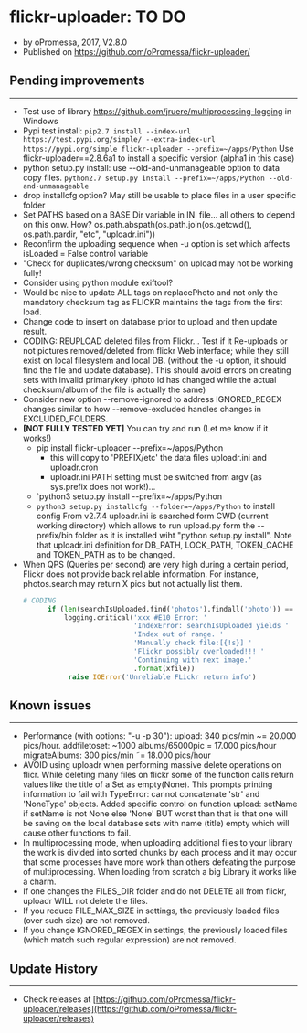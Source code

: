 # flickr-uploader: TO DO
* by oPromessa, 2017, V2.8.0
* Published on https://github.com/oPromessa/flickr-uploader/

## Pending improvements
-----------------------
* Test use of library https://github.com/jruere/multiprocessing-logging in Windows
* Pypi test install:
  `pip2.7 install --index-url https://test.pypi.org/simple/ --extra-index-url https://pypi.org/simple flickr-uploader --prefix=~/apps/Python`
  Use flickr-uploader==2.8.6a1 to install a specific version (alpha1 in this case)
* python setup.py install: use --old-and-unmanageable option to data copy files.
  `python2.7 setup.py install --prefix=~/apps/Python --old-and-unmanageable`
* drop installcfg option? May still be usable to place files in a user specific folder
* Set PATHS based on a BASE Dir variable in INI file... all others to depend on this onw. How?
  os.path.abspath(os.path.join(os.getcwd(), os.path.pardir, "etc", "uploadr.ini"))
* Reconfirm the uploading sequence when -u option is set which
  affects isLoaded = False control variable
* "Check for duplicates/wrong checksum" on upload may not be working fully!
* Consider using python module exiftool?
* Would be nice to update ALL tags on replacePhoto and not only the
  mandatory checksum tag as FLICKR maintains the tags from the first load.
* Change code to insert on database prior to upload and then update result.
* CODING: REUPLOAD deleted files from Flickr...
  Test if it Re-uploads or not pictures removed/deleted from flickr Web
  interface; while they still exist on local filesystem and local DB.
  (without the -u option, it should find the file and update database).
  This should avoid errors on creating sets with invalid primarykey (photo id
  has changed while the actual checksum/album of the file is actually the same)
* Consider new option --remove-ignored to address IGNORED_REGEX changes
  similar to how --remove-excluded handles changes in EXCLUDED_FOLDERS.
* **[NOT FULLY TESTED YET]** You can try and run (Let me know if it works!)
   * pip install flickr-uploader --prefix=~/apps/Python
      * this will copy to 'PREFIX/etc' the data files uploadr.ini and uploadr.cron
      * uploadr.ini PATH setting must be switched from argv (as sys.prefix
      does not work!)...
   * `python3 setup.py install --prefix=~/apps/Python
   * `python3 setup.py installcfg --folder=~/apps/Python` to install config
  From v2.7.4 uploadr.ini is searched form CWD (current working directory)
  which allows to run upload.py form the --prefix/bin folder as it is
  installed wiht "python setup.py install". Note that uploadr.ini definition
  for DB_PATH, LOCK_PATH, TOKEN_CACHE and TOKEN_PATH as to be changed.
* When QPS (Queries per second) are very high during a certain period, Flickr
  does not provide back reliable information. For instance, photos.search
  may return X pics but not actually list them.
  ```python
  # CODING
        if (len(searchIsUploaded.find('photos').findall('photo')) == 0):
            logging.critical('xxx #E10 Error: '
                             'IndexError: searchIsUploaded yields '
                             'Index out of range. '
                             'Manually check file:[{!s}] '
                             'Flickr possibly overloaded!!! '
                             'Continuing with next image.'
                             .format(xfile))
             raise IOError('Unreliable FLickr return info')
  ```

## Known issues
---------------
* Performance (with options: "-u -p 30"):
         upload: 340 pics/min ~= 20.000 pics/hour.
   addfiletoset: ~1000 albums/65000pic = 17.000 pics/hour
  migrateAlbums: 300 pics/min ˜= 18.000 pics/hour
* AVOID using uploadr when performing massive delete operations on flicr.
  While deleting many files on flickr some of the function calls return
  values like the title of a Set as empty(None). This prompts printing
  information to fail with TypeError: cannot concatenate 'str' and
  'NoneType' objects. Added specific control on function upload:
  setName if setName is not None else 'None'
  BUT worst than that is that one will be saving on the local database
  sets with name (title) empty which will cause other functions to fail.
* In multiprocessing mode, when uploading additional files to your library
  the work is divided into sorted chunks by each process and it may occur
  that some processes have more work than others defeating the purpose
  of multiprocessing. When loading from scratch a big Library it works
  like a charm.
* If one changes the FILES_DIR folder and do not DELETE all from flickr,
  uploadr WILL not delete the files.
* If you reduce FILE_MAX_SIZE in settings, the previously loaded files
  (over such size) are not removed.
* If you change IGNORED_REGEX in settings, the previously loaded files
  (which match such regular expression) are not removed.

## Update History
-----------------
* Check releases at [https://github.com/oPromessa/flickr-uploader/releases](https://github.com/oPromessa/flickr-uploader/releases)
